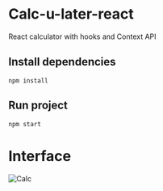 # Calc-u-later-react

React calculator with hooks and Context API

## Install dependencies
`npm install`

## Run project
`npm start`

# Interface
![Calc](https://user-images.githubusercontent.com/90098985/139720334-a345824e-16a3-4e87-ba92-ebc4a2ee819b.png)

